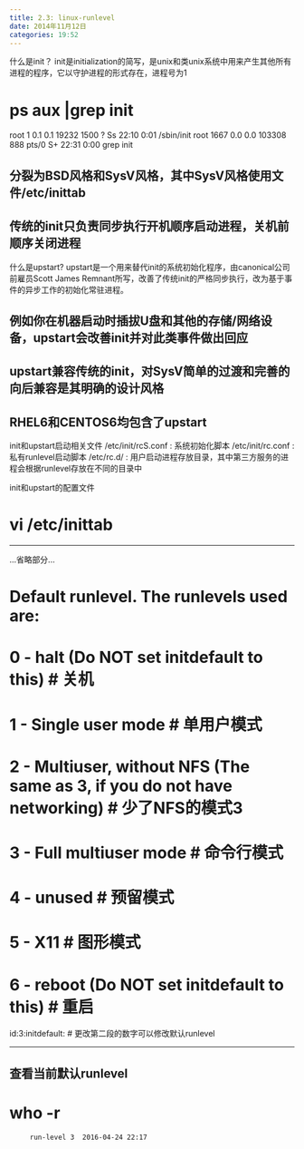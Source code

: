 ```yaml
---
title: 2.3: linux-runlevel
date: 2014年11月12日
categories: 19:52
---
```

 
什么是init？
init是initialization的简写，是unix和类unix系统中用来产生其他所有进程的程序，它以守护进程的形式存在，进程号为1
# ps aux |grep init
root          1  0.1  0.1  19232  1500 ?        Ss   22:10   0:01 /sbin/init
root       1667  0.0  0.0 103308   888 pts/0    S+   22:31   0:00 grep init
## 分裂为BSD风格和SysV风格，其中SysV风格使用文件/etc/inittab
## 传统的init只负责同步执行开机顺序启动进程，关机前顺序关闭进程
 
什么是upstart?
upstart是一个用来替代init的系统初始化程序，由canonical公司前雇员Scott James Remnant所写，改善了传统init的严格同步执行，改为基于事件的异步工作的初始化常驻进程。
## 例如你在机器启动时插拔U盘和其他的存储/网络设备，upstart会改善init并对此类事件做出回应
## upstart兼容传统的init，对SysV简单的过渡和完善的向后兼容是其明确的设计风格
## RHEL6和CENTOS6均包含了upstart
 
init和upstart启动相关文件
/etc/init/rcS.conf : 系统初始化脚本
/etc/init/rc.conf : 私有runlevel启动脚本
/etc/rc.d/ : 用户启动进程存放目录，其中第三方服务的进程会根据runlevel存放在不同的目录中
 
init和upstart的配置文件
# vi /etc/inittab
***********************************************
...省略部分...
# Default runlevel. The runlevels used are:
#   0 - halt (Do NOT set initdefault to this)     # 关机
#   1 - Single user mode                          # 单用户模式
#   2 - Multiuser, without NFS (The same as 3, if you do not have networking)                    # 少了NFS的模式3
#   3 - Full multiuser mode                       # 命令行模式
#   4 - unused                                    # 预留模式
#   5 - X11                                       # 图形模式
#   6 - reboot (Do NOT set initdefault to this)   # 重启
id:3:initdefault:            # 更改第二段的数字可以修改默认runlevel
***********************************************
## 查看当前默认runlevel
# who -r
         run-level 3  2016-04-24 22:17
